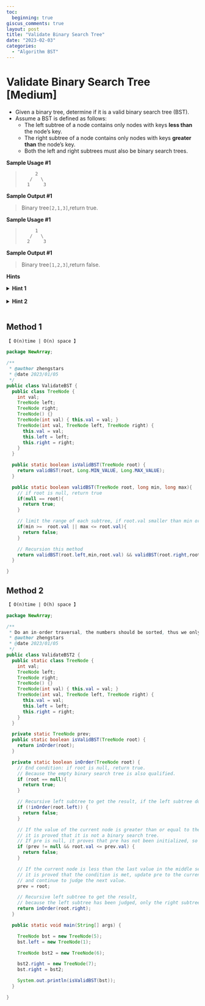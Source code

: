 ```yaml
---
toc:
  beginning: true
giscus_comments: true
layout: post
title: "Validate Binary Search Tree"
date: "2023-02-03"
categories:
  - "Algorithm BST"
---
```


# Validate Binary Search Tree [Medium]

- Given a binary tree, determine if it is a valid binary search tree (BST).
- Assume a BST is defined as follows:
  - The left subtree of a node contains only nodes with keys **less than** the node’s key.
  - The right subtree of a node contains only nodes with keys **greater than** the node’s key.
  - Both the left and right subtrees must also be binary search trees.

**Sample Usage #1**

> ```
>      2
>    /   \
>   1     3
> ```

**Sample Output #1**

> Binary tree`[2,1,3]`,return true.

**Sample Usage #1**

> ```
>      1
>    /   \
>   2     3
> ```

**Sample Output #1**

> Binary tree`[1,2,3]`,return false.


**Hints**
<br>
<details> <summary><b>Hint 1</b></summary>
    <br>
    <i><strong> Every node in the BST has a maximum possible value and a minimum possible value.In other words,the value of any given node in the BST must be strictly smaller than some value (the value of its closest right parent)and must be greater than or equal to some other value (the value of its closest left parent). </strong></i>
</details>

<br>

<details> <summary><b>Hint 2</b></summary>
    <br>
    <i><strong> Validate the BST by recursively calling the validateBst function on every node,passing in the correct maximum and minimum possible values to each.Initialize those values to be -Infinity and + Infinity. </strong></i>
</details>

<br>


## Method 1

```tex
【 O(n)time | O(n) space 】
```

```java
package NewArray;

/**
 * @author zhengstars
 * @date 2023/01/05
 */
public class ValidateBST {
  public class TreeNode {
    int val;
    TreeNode left;
    TreeNode right;
    TreeNode() {}
    TreeNode(int val) { this.val = val; }
    TreeNode(int val, TreeNode left, TreeNode right) {
      this.val = val;
      this.left = left;
      this.right = right;
    }
  }

  public static boolean isValidBST(TreeNode root) {
    return validBST(root, Long.MIN_VALUE, Long.MAX_VALUE);
  }

  public static boolean validBST(TreeNode root, long min, long max){
    // if root is null, return true
    if(null == root){
      return true;
    }

    // limit the range of each subtree, if root.val smaller than min or bigger than max, return false
    if(min >=  root.val || max <= root.val){
      return false;
    }

    // Recursion this method
    return validBST(root.left,min,root.val) && validBST(root.right,root.val,max);
  }

}
```



## Method 2

```tex
【 O(n)time | O(h) space 】
```



```java
package NewArray;

/**
 * Do an in-order traversal, the numbers should be sorted, thus we only need to compare with the previous number.
 * @author zhengstars
 * @date 2023/01/05
 */
public class ValidateBST2 {
  public static class TreeNode {
    int val;
    TreeNode left;
    TreeNode right;
    TreeNode() {}
    TreeNode(int val) { this.val = val; }
    TreeNode(int val, TreeNode left, TreeNode right) {
      this.val = val;
      this.left = left;
      this.right = right;
    }
  }

  private static TreeNode prev;
  public static boolean isValidBST(TreeNode root) {
    return inOrder(root);
  }

  private static boolean inOrder(TreeNode root) {
    // End condition: if root is null, return true.
    // Because the empty binary search tree is also qualified.
    if (root == null){
      return true;
    }

    // Recursive left subtree to get the result, if the left subtree does not match then return false
    if (!inOrder(root.left)) {
      return false;
    }

    // If the value of the current node is greater than or equal to the previous value in the middle sequence,
    // it is proved that it is not a binary search tree.
    // If pre is null, it proves that pre has not been initialized, so initialize pre first
    if (prev != null && root.val <= prev.val) {
      return false;
    }

    // If the current node is less than the last value in the middle sequence,
    // it is proved that the condition is met, update pre to the current value,
    // and continue to judge the next value.
    prev = root;

    // Recursive left subtree to get the result,
    // because the left subtree has been judged, only the right subtree needs to be judged.
    return inOrder(root.right);
  }

  public static void main(String[] args) {

    TreeNode bst = new TreeNode(5);
    bst.left = new TreeNode(1);

    TreeNode bst2 = new TreeNode(6);

    bst2.right = new TreeNode(7);
    bst.right = bst2;

    System.out.println(isValidBST(bst));
  }

}

```


